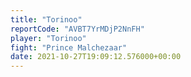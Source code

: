 ```yaml
---
title: "Torinoo"
reportCode: "AVBT7YrMDjP2NnFH"
player: "Torinoo"
fight: "Prince Malchezaar"
date: 2021-10-27T19:09:12.576000+00:00
---
```

